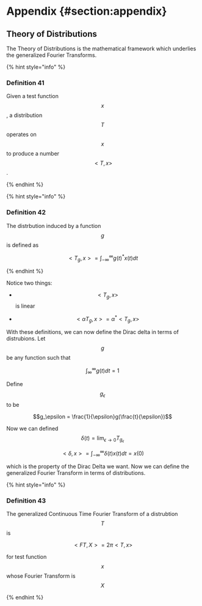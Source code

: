 # Appendix {#section:appendix}

## Theory of Distributions

The Theory of Distributions is the mathematical framework which
underlies the generalized Fourier Transforms.

{% hint style=\"info\" %}

### Definition 41

Given a test function $$x$$, a distribution $$T$$ operates on $$x$$ to produce a number $$<T,x>$$.

{% endhint %}

{% hint style=\"info\" %}

### Definition 42

The distrbution induced by a function $$g$$ is defined as


$$ <T_g, x> = \int_{-\infty}^{\infty}{g(t)^*x(t)dt} $$

{% endhint %}

Notice two things:

-   $$<T_g, x>$$ is linear

-   $$<\alpha T_g, x> = \alpha^*<T_g, x>$$

With these definitions, we can now define the Dirac delta in terms of
distrubions. Let $$g$$ be any function such that

$$\int_{\infty}^{\infty}{g(t)dt} = 1$$

Define $$g_\epsilon$$ to be

$$g_\epsilon = \frac{1}{\epsilon}g(\frac{t}{\epsilon})$$

Now we can defined
$$\delta(t) = \lim_{\epsilon \rightarrow 0}{T_{g_\epsilon}}$$

$$<\delta, x> = \int_{-\infty}^{\infty}{\delta(t)x(t)dt} = x(0)$$

which is the property of the Dirac Delta we want. Now we can define the
generalized Fourier Transform in terms of distributions.

{% hint style=\"info\" %}

### Definition 43

The generalized Continuous Time Fourier Transform of a distrubtion $$T$$ is


$$ <FT, X> = 2\pi<T, x> $$


for test function $$x$$ whose Fourier Transform is $$X$$

{% endhint %}
